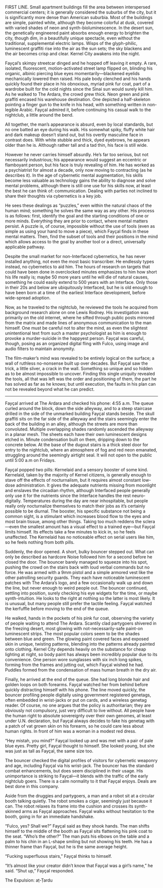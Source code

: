 FIRST LINE. Small apartment buildings fill the area between interspersed
commercial centers; it is generally considered the suburbs of the city, but it
is significantly more dense than American suburbia. Most of the buildings are
simple, painted white, although they become colorful at dusk, covered with
varied shades of neon and synth-bioluminescence. In the desert sun, the
genetically engineered paint absorbs enough energy to brighten the city, though
dim, in a beautifully unique spectacle, even without the traditional,
supplemental electric lamps. Wisps of the glyph-philic, luminescent graffiti
rise into the air as the sun sets; the sky blackens and the air becomes crisp
and clear. Kernel City awakens into the night.

Fayçal’s skimpy streetcar dinged and he hopped off leaving it empty. A rare,
isolated, fluorescent, motion-activated street lamp flipped on, blinding his
organic, albinic piercing blue eyes momentarily—blackened eyelids mechanically
lowered then raised. His pale body clenched and his hands quickly found their
place in his obnoxious, myriad pink fur coat, part of a wardrobe built for the
cold nights since the Sinai sun would surely kill him. As he walked to The
Ardara, the crowd grew thick. Neon green and pink graffiti encased his warehouse
destination. One depicted a half-skeleton pointing a finger gun to the knife in
his head, with something written in non-legible Arabic. Fayçal admired it,
before continuing his casual walk to the nightclub, a little around the bend.

All together, the man’s appearance is absurd, even by local standards, but no
one batted an eye during his walk. His somewhat spiky, fluffy white hair and
dark makeup doesn’t stand out, but his overtly masculine face in contrast does.
With white stubble and thick, dyed eyebrows, he appears older than he is.
Although rather tall and a tad thin, his face is still wide.

However he never carries himself absurdly. He’s far too serious, but not
necessarily industrious; his appearance would suggest an eccentric or flamboyant
person, but his face is truly revealing of him. He has worked as a psychiatrist
for almost a decade, only now moving to contracting (as he describes it). In the
age of cybernetic mental augmentation, his skills become less valuable as
technology gains the ability to diagnose and solve mental problems, although
there is still one use for his skills now, at least the best he can think of:
communication. Dealing with parties not inclined to share their thoughts via
cybernetics is a key job.

He sees these dealings as “puzzles,” even within the natural chaos of the human
mind; something he solves the same way as any other. His process is as follows:
first, identify the goal and the starting conditions of one or more minds.
Everything they are prior to contact, where mental matters persist. A puzzle is,
of course, impossible without the use of tools (even as simple as using your
hand to move a piece), which Fayçal finds in these mental matters. Then, find
the subset of tools and their positions in the mind which allows access to the
goal by another tool or a direct, universally applicable pathway.

Despite the small market for non-Interfaced cybernetics, he has never installed
anything, not even the most basic transcriber. He endlessly types instead, no
cybernetics to aid him. The hours of research on targets that could have been
done in overclocked minutes emphasizes to him how short his life really is;
maybe 50 more years until he will die of natural causes, something he could
easily extend to 500 years with an Interface. Only those in their 20s and below
are ubiquitously Interfaced, but he is old enough to have been born at a time of
the earliest Interface development, before wide-spread adoption.

Now, as he traveled to the nightclub, he reviewed the tools he acquired from
background research alone on one Lewis Rodney. His investigation was primarily
on the old internet, where he sifted through public posts mirrored from the
matrix and made lines of anonymous communication to the man himself. One must be
careful not to alter the mind, as even the slightest unintentional text from
such a master psychologist as him is enough to provoke a murder-suicide in the
happyest person. Fayçal was careful, though, posing as an organized digital
fling with Fulco, using image and audio filters to maintain anonymity.

The film-maker’s mind was revealed to be entirely logical on the surface; a wall
of ruthless no-nonsense built up over decades. But Fayçal saw the trick, a
little sliver, a crack in the wall. Something so unique and so hidden as to be
almost impossible to uncover. Finding this single uniquity revealed the tools,
all that was left was the order and positioning of them, the part he has solved
as far as he knows; but until execution, the faults in his plan can not be
revealed beyond what he can predict.

***

Fayçal arrived at The Ardara and checked his phone: 4:55 a.m. The queue curled
around the block, down the side alleyway, and to a steep staircase drilled in
the side of the unmarked building Fayçal stands beside. The skull graffiti sits
on the far side of the alleyway and the stairs seemingly enter the back of the
building in an alley, although the streets are more than convoluted. Multiple
overlapping shades randomly ascended the alleyway in a planar mesh. The sheets
each have their own luminescent designs etched in. Minute condensation built on
them, dripping down to the concrete below. At the base of the dugout stairs is a
thick steel door for entry to the nightclub, where an atmosphere of fog and red
neon emanated, struggling around the seemingly airtight seal. It will not open
to the public until 5:00 a.m on Fridays.

Fayçal popped two pills: Kernelaid and a sensory booster of some kind.
Kernelaid, taken by the majority of Kernel citizens, is generally enough to
stave off the effects of nocturnalism, but it requires almost constant low-dose
administration. It gives the adequate nutrients missing from moonlight and
enslaves the circadian rhythm, although Interfaced people generally only use it
for the nutrients since the Interface handles the rest neuro-digitally.
Temperatures during the day are near inhospitable, but people really only
nocturnalize themselves to match their jobs as it’s certainly possible to be
diurnal. The booster, his specific substance not being a common sight, is a
stimulant which increases blood flow to the eyes and most brain tissue, among
other things. Taking too much reddens the sclera—even the smallest amount has a
visual effect to a trained eye—but Fayçal limits himself. Its effects take a few
minutes to kick in, so he feels unaffected. The Kernelaid has no noticeable
effect on serial users like him, so he feels nothing from both pills.

Suddenly, the door opened. A short, bulky bouncer stepped out. What can only be
described as hardcore Noise followed him for a second before he closed the door.
The bouncer barely managed to squeeze into his spot, pushing the crowd on the
stairs back with loud verbal commands but no force. He was armed with a 9mm
pistol and a simple armored vest like the other patrolling security guards. They
each have noticeable luminescent patches with The Ardara’s logo, and a few
occasionally walk up and down the line, but never enough to weird people out.
The bouncer continued, settling into position, surely checking his eye widgets
for the time, or maybe synth-intuition. He looks to the right at nothing so the
latter is most likely. It is unusual, but many people still prefer the tactile
feeling. Fayçal watched the kerfuffle before moving to the end of the queue.

He walked, hands in the pockets of his pink fur coat, observing the variety of
people waiting to attend The Ardara. Scantily clad partygoers shivered in the
freezing desert, most glowing with not-necessarily-safe paint-on luminescent
strips. The most popular colors seem to be the shades between blue and green.
The glowing paint covered faces and exposed skin in unique, twisting patterns,
blending into the patterns already painted onto clothing. Kernel City depends
heavily on the substance for cheap lighting at night, so body paint has always
been incredibly popular due to its convenience. One person wore sunglasses with
six inch long spikes, forming from the frames and jutting out, which Fayçal
wished he had. Puddles formed from the condensation of mass human breath in the
dry air.

Finally, he arrived at the end of the queue. She had long blonde hair and golden
loops on both forearms. Fayçal watched her from behind before quickly
distracting himself with his phone. The line moved quickly, the bouncer
profiling people digitally using government registered genetags, often embedded
in wrist-jacks or put on cards, and a wireless genetag reader. Of course, no one
argues that the policy is authoritarian; they are obviously not compulsory, just
very difficult to live without. All people have the human right to absolute
sovereignty over their own genomes, at least under U.N. declaration, but Fayçal
always decides to fake his genetag with a patch of vat grown skin on his
forearm, so he could care less about human rights. In front of him was a woman
in a modest red dress.

“Hey mistah, you mind?” Fayçal looked up and was met with a pair of pale blue
eyes. Pretty girl, Fayçal thought to himself. She looked young, but she was just
as tall as Fayçal, the same size too.

The bouncer checked the digital profiles of visitors for cybernetic weaponry and
age, including Fayçal via his wrist-jack. The bouncer has the standard combat
enhancements, but does seem disciplined in their usage. His unimportance is
striking to Fayçal—it blends with the traffic of the early nightclub goers.
There is a calm normality to it that Fayçal enjoys. Deals are best done in this
company.

Aside from the druggies and partygoers, a man and a robot sit at a circular
booth talking quietly. The robot smokes a cigar, seemingly just because it can.
The robot relaxes its frame into the cushion and crosses its synth-skinned arms
as Fayçal approaches. Fayçal walks without hesitation to the booth, going in for
an immediate handshake.

“Fulco, yes? Shall we?” Fayçal said as they shook hands. The man shifts himself to the middle of the booth as Fayçal sits flattening his pink coat to the seat. “Who’s the other?”
The man puts his elbows on the table and a palm to his chin in an L-shape
smiling but not showing his teeth. He has a thinner frame than Fayçal, but he is
the same average height.

“Fucking superfluous stairs,” Fayçal thinks to himself.

“It’s almost like your creator didn’t know that Fayçal was a girl’s name,” he said.
“Shut up,” Fayçal responded.

The Expulsion: aṭ-Ṭardu
